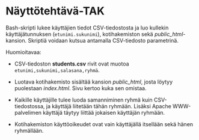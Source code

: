 # Näyttötehtävä-TAK

Bash-skripti lukee käyttäjien tiedot CSV-tiedostosta ja luo kullekin käyttäjätunnuksen (`etunimi.sukunimi`), kotihakemiston sekä *public_html*-kansion. Skriptiä voidaan kutsua antamalla CSV-tiedosto parametrinä.

Huomioitavaa:

- CSV-tiedoston **students.csv** rivit ovat muotoa `etunimi,sukunimi,salasana,ryhmä`.

- Luotava kotihakemisto sisältää kansion *public_html*, josta löytyy puolestaan *index.html*. Sivu kertoo kuka sen omistaa.

- Kaikille käyttäjille tulee luoda samanniminen ryhmä kuin CSV-tiedostossa, ja käyttäjä liitetään tähän ryhmään. Lisäksi Apache WWW-palvelimen käyttäjä täytyy liittää jokaisen käyttäjän ryhmään.

- Kotihakemiston käyttöoikeudet ovat vain käyttäjällä itsellään sekä hänen ryhmällään.